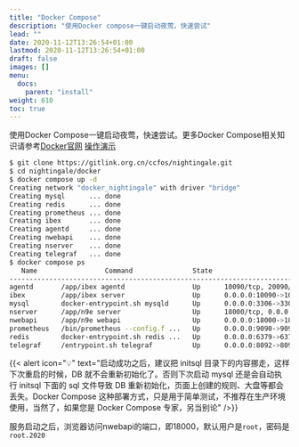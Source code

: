 ```yaml
---
title: "Docker Compose"
description: "使用Docker compose一键启动夜莺，快速尝试"
lead: ""
date: 2020-11-12T13:26:54+01:00
lastmod: 2020-11-12T13:26:54+01:00
draft: false
images: []
menu:
  docs:
    parent: "install"
weight: 610
toc: true
---
```


使用Docker Compose一键启动夜莺，快速尝试。更多Docker Compose相关知识请参考[Docker官网](https://docs.docker.com/compose/) [操作演示](http://download.flashcat.cloud/n9e-compose.gif)

```bash
$ git clone https://gitlink.org.cn/ccfos/nightingale.git
$ cd nightingale/docker
$ docker compose up -d
Creating network "docker_nightingale" with driver "bridge"
Creating mysql      ... done
Creating redis      ... done
Creating prometheus ... done
Creating ibex       ... done
Creating agentd     ... done
Creating nwebapi    ... done
Creating nserver    ... done
Creating telegraf   ... done
$ docker compose ps
   Name                 Command               State                                   Ports
----------------------------------------------------------------------------------------------------------------------------
agentd       /app/ibex agentd                 Up      10090/tcp, 20090/tcp
ibex         /app/ibex server                 Up      0.0.0.0:10090->10090/tcp, 0.0.0.0:20090->20090/tcp
mysql        docker-entrypoint.sh mysqld      Up      0.0.0.0:3306->3306/tcp, 33060/tcp
nserver      /app/n9e server                  Up      18000/tcp, 0.0.0.0:19000->19000/tcp
nwebapi      /app/n9e webapi                  Up      0.0.0.0:18000->18000/tcp, 19000/tcp
prometheus   /bin/prometheus --config.f ...   Up      0.0.0.0:9090->9090/tcp
redis        docker-entrypoint.sh redis ...   Up      0.0.0.0:6379->6379/tcp
telegraf     /entrypoint.sh telegraf          Up      0.0.0.0:8092->8092/udp, 0.0.0.0:8094->8094/tcp, 0.0.0.0:8125->8125/udp
```

{{< alert icon="💡" text="启动成功之后，建议把 initsql 目录下的内容挪走，这样下次重启的时候，DB 就不会重新初始化了。否则下次启动 mysql 还是会自动执行 initsql 下面的 sql 文件导致 DB 重新初始化，页面上创建的规则、大盘等都会丢失。Docker Compose 这种部署方式，只是用于简单测试，不推荐在生产环境使用，当然了，如果您是 Docker Compose 专家，另当别论" />}}

服务启动之后，浏览器访问nwebapi的端口，即18000，默认用户是`root`，密码是`root.2020`